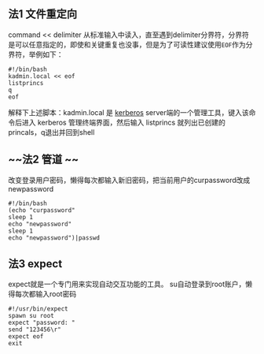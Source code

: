 ## 法1 文件重定向

command << delimiter  从标准输入中读入，直至遇到delimiter分界符，分界符是可以任意指定的，即使和关键重复也没事，但是为了可读性建议使用`EOF`作为分界符，举例如下：

```shell
#!/bin/bash
kadmin.local << eof
listprincs
q
eof

```
解释下上述脚本：kadmin.local 是 [kerberos]() server端的一个管理工具，键入该命令后进入 kerberos 管理终端界面，然后输入 listprincs 就列出已创建的 princals，q退出并回到shell


## ~~法2 管道 ~~

改变登录用户密码，懒得每次都输入新旧密码，把当前用户的curpassword改成newpassword

```shell
#!/bin/bash  
(echo "curpassword"  
sleep 1  
echo "newpassword"   
sleep 1  
echo "newpassword")|passwd 
```

##  法3 expect
expect就是一个专门用来实现自动交互功能的工具。
su自动登录到root账户，懒得每次都输入root密码
```shell
#!/usr/bin/expect  
spawn su root  
expect "password: "  
send "123456\r"  
expect eof  
exit
```
